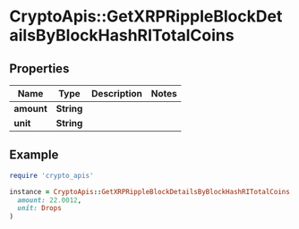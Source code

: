 # CryptoApis::GetXRPRippleBlockDetailsByBlockHashRITotalCoins

## Properties

| Name | Type | Description | Notes |
| ---- | ---- | ----------- | ----- |
| **amount** | **String** |  |  |
| **unit** | **String** |  |  |

## Example

```ruby
require 'crypto_apis'

instance = CryptoApis::GetXRPRippleBlockDetailsByBlockHashRITotalCoins.new(
  amount: 22.0012,
  unit: Drops
)
```

